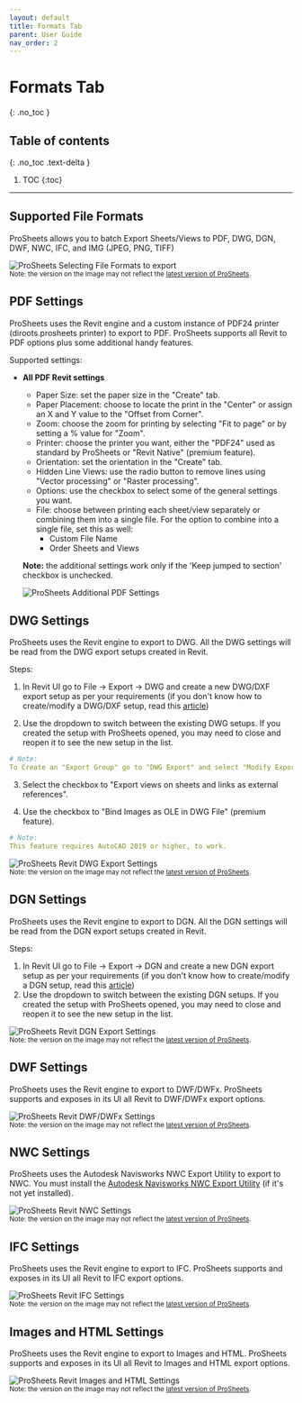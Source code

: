 ```yaml
---
layout: default
title: Formats Tab
parent: User Guide
nav_order: 2
---
```


# Formats Tab
{: .no_toc }

## Table of contents
{: .no_toc .text-delta }

1. TOC
{:toc}

---

## Supported File Formats

ProSheets allows you to batch Export Sheets/Views to PDF, DWG, DGN, DWF, NWC, IFC, and IMG (JPEG, PNG, TIFF)

![ProSheets Selecting File Formats to export](../../assets\images\GIFs\FileFormats\PS-SelectFormat.gif)  
<sub>Note: the version on the image may not reflect the [latest version of ProSheets](https://diroots.com/revit-plugins/revit-to-pdf-dwg-dgn-dwf-nwc-ifc-and-images-with-prosheets/).</sub>

## PDF Settings

ProSheets uses the Revit engine and a custom instance of PDF24 printer (diroots.prosheets printer) to export to PDF. ProSheets supports all Revit to PDF options plus some additional handy features.

Supported settings:

- **All PDF Revit settings**
    - Paper Size: set the paper size in the "Create" tab.
    - Paper Placement: choose to locate the print in the "Center" or assign an X and Y value to the "Offset from Corner".
    - Zoom: choose the zoom for printing by selecting "Fit to page" or by setting a % value for "Zoom".
    - Printer: choose the printer you want, either the "PDF24" used as standard by ProSheets or "Revit Native" (premium feature).
    - Orientation: set the orientation in the "Create" tab.
    - Hidden Line Views: use the radio button to remove lines using "Vector processing" or "Raster processing".
    - Options: use the checkbox to select some of the general settings you want.
    - File: choose between printing each sheet/view separately or combining them into a single file. For the option to combine into a single file, set this as well:
      - Custom File Name
      - Order Sheets and Views
	
	**Note:** the additional settings work only if the 'Keep jumped to section' checkbox is unchecked.  
	
	![ProSheets Additional PDF Settings](../../assets\images\PS-PDFSettings.gif)  

## DWG Settings

ProSheets uses the Revit engine to export to DWG. All the DWG settings will be read from the DWG export setups created in Revit.

Steps:
1. In Revit UI go to File -> Export -> DWG and create a new DWG/DXF export setup as per your requirements (if you don't know how to create/modify a DWG/DXF setup, read this [article](https://knowledge.autodesk.com/support/revit/learn-explore/caas/CloudHelp/cloudhelp/2019/ENU/Revit-DocumentPresent/files/GUID-E8443B4B-D55B-4630-BEE3-D2D8628CA17B-htm.html))

2. Use the dropdown to switch between the existing DWG setups. If you created the setup with ProSheets opened, you may need to close and reopen it to see the new setup in the list.

```yaml
# Note:
To Create an "Export Group" go to "DWG Export" and select "Modify Export Setup" on the "Select Export Setup" group box.
```

3. Select the checkbox to "Export views on sheets and links as external references".

4. Use the checkbox to "Bind Images as OLE in DWG File" (premium feature).

```yaml
# Note:
This feature requires AutoCAD 2019 or higher, to work.
```

![ProSheets Revit DWG Export Settings](../../assets\images\GIFs\FileFormats\PS-DWG-GeneralSettings.gif)  
<sub>Note: the version on the image may not reflect the [latest version of ProSheets](https://diroots.com/revit-plugins/revit-to-pdf-dwg-dgn-dwf-nwc-ifc-and-images-with-prosheets/).</sub>

## DGN Settings

ProSheets uses the Revit engine to export to DGN. All the DGN settings will be read from the DGN export setups created in Revit.

Steps:
1. In Revit UI go to File -> Export -> DGN and create a new DGN export setup as per your requirements (if you don't know how to create/modify a DGN setup, read this [article](https://knowledge.autodesk.com/support/revit/learn-explore/caas/CloudHelp/cloudhelp/2021/ENU/Revit-DocumentPresent/files/GUID-253B99CA-09C0-456E-B260-E69F5C14F793-htm.html))
2. Use the dropdown to switch between the existing DGN setups. If you created the setup with ProSheets opened, you may need to close and reopen it to see the new setup in the list.  

![ProSheets Revit DGN Export Settings](../../assets/images/GIFs/FileFormats/DWG-export-settings.gif)  
<sub>Note: the version on the image may not reflect the [latest version of ProSheets](https://diroots.com/revit-plugins/revit-to-pdf-dwg-dgn-dwf-nwc-ifc-and-images-with-prosheets/).</sub>

## DWF Settings

ProSheets uses the Revit engine to export to DWF/DWFx. ProSheets supports and exposes in its UI all Revit to DWF/DWFx export options.

![ProSheets Revit DWF/DWFx Settings](../../assets/images/PS-DWF-DWFx-settings.png)  
<sub>Note: the version on the image may not reflect the [latest version of ProSheets](https://diroots.com/revit-plugins/revit-to-pdf-dwg-dgn-dwf-nwc-ifc-and-images-with-prosheets/).</sub>
## NWC Settings

ProSheets uses the Autodesk Navisworks NWC Export Utility to export to NWC. You must install the [Autodesk Navisworks NWC Export Utility](https://www.autodesk.com/products/navisworks/3d-viewers) (if it's not yet installed).

![ProSheets Revit NWC Settings](../../assets/images/PS-NWC-settings.png)  
<sub>Note: the version on the image may not reflect the [latest version of ProSheets](https://diroots.com/revit-plugins/revit-to-pdf-dwg-dgn-dwf-nwc-ifc-and-images-with-prosheets/).</sub>
## IFC Settings

ProSheets uses the Revit engine to export to IFC. ProSheets supports and exposes in its UI all Revit to IFC export options.

![ProSheets Revit IFC Settings](../../assets/images/PS-IFC-settings.png)  
<sub>Note: the version on the image may not reflect the [latest version of ProSheets](https://diroots.com/revit-plugins/revit-to-pdf-dwg-dgn-dwf-nwc-ifc-and-images-with-prosheets/).</sub>
## Images and HTML Settings

ProSheets uses the Revit engine to export to Images and HTML. ProSheets supports and exposes in its UI all Revit to Images and HTML export options.

![ProSheets Revit Images and HTML Settings](../../assets/images/PS-Images-HTML-settings.png)  
<sub>Note: the version on the image may not reflect the [latest version of ProSheets](https://diroots.com/revit-plugins/revit-to-pdf-dwg-dgn-dwf-nwc-ifc-and-images-with-prosheets/).</sub>
